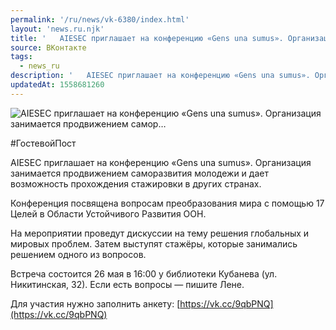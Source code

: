 ```yaml
---
permalink: '/ru/news/vk-6380/index.html'
layout: 'news.ru.njk'
title: '   AIESEC приглашает на конференцию «Gens una sumus». Организация занимается продвижением самор…'
source: ВКонтакте
tags:
  - news_ru
description: '   AIESEC приглашает на конференцию «Gens una sumus». Организация занимается продвижением самор…'
updatedAt: 1558681260
---
```

![   AIESEC приглашает на конференцию «Gens una sumus». Организация занимается продвижением самор…](https://sun9-42.userapi.com/impf/c849324/v849324890/19a4d4/Cs2BxkM3a8I.jpg?size=900x600&quality=96&proxy=1&sign=0969a04c45323e1d4c5692627319c414&c_uniq_tag=HQ7aS8M956EEwE-Dbsd_oE4ekMHwOqLG648mvB1b7IA&type=album)

#ГостевойПост

AIESEC приглашает на конференцию «Gens una sumus». Организация занимается продвижением саморазвития молодежи и дает возможность прохождения стажировки в других странах.

Конференция посвящена вопросам преобразования мира с помощью 17 Целей в Области Устойчивого Развития ООН.

На мероприятии проведут дискуссии на тему решения глобальных и мировых проблем.
Затем выступят стажёры, которые занимались решением одного из вопросов.

Встреча состоится 26 мая в 16:00 у библиотеки Кубанева (ул. Никитинская, 32). Если есть вопросы — пишите Лене.

Для участия нужно заполнить анкету: [https://vk.cc/9qbPNQ](https://vk.cc/9qbPNQ)
